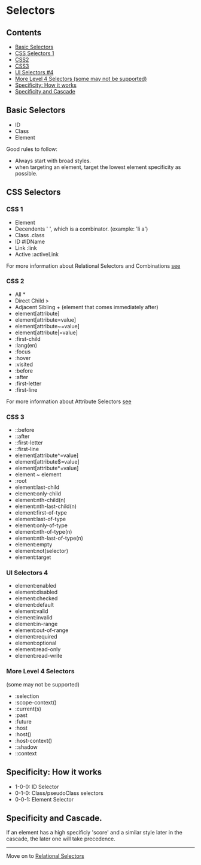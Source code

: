 # Selectors

## Contents
- [Basic Selectors](#basic-selectors)
- [CSS Selectors 1](#css-selectors)
- [CSS2](#css-2)
- [CSS3](#css-3)
- [UI Selectors #4](#ui-selectors-4)
- [More Level 4 Selectors (some may not be supported)](#more-level-4-selectors)
- [Specificity: How it works](#specificity-how-it-works)
- [Specificity and Cascade](#specificity-and-cascade) 

## Basic Selectors
- ID
- Class
- Element

Good rules to follow:
- Always start with broad styles.  
- when targeting an element, target the lowest element specificity as possible.

## CSS Selectors
### CSS 1
- Element
- Decendents ' ', which is a combinator. (example: 'li a')
- Class .class
- ID #IDName
- Link :link
- Active :activeLink

For more information about Relational Selectors and Combinations [see](01-relational-selectors)

### CSS 2
- All *
- Direct Child >
- Adjacent Sibling + (element that comes immediately after)
- element[attribute]
- element[attribute=value]
- element[attribute~=value]
- element[attribute|=value]
- :first-child
- :lang(en)
- :focus
- :hover
- :visited
- :before
- :after
- :first-letter
- :first-line

For more information about Attribute Selectors [see](02-attribute-selectors)

### CSS 3
- ::before
- ::after
- ::first-letter
- ::first-line
- element[attribute^=value]
- element[attribute$=value]
- element[attribute*=value]
- element ~ element
- :root
- element:last-child
- element:only-child
- element:nth-child(n)
- element:nth-last-child(n)
- element:first-of-type
- element:last-of-type
- element:only-of-type
- element:nth-of-type(n)
- element:nth-last-of-type(n)
- element:empty
- element:not(selector)
- element:target

### UI Selectors 4

- element:enabled
- element:disabled
- element:checked
- element:default
- element:valid
- element:invalid
- element:in-range
- element:out-of-range
- element:required
- element:optional
- element:read-only
- element:read-write

### More Level 4 Selectors 
(some may not be supported)
- :selection
- :scope-context()
- :current(s)
- :past
- :future
- :host
- :host()
- :host-context()
- ::shadow
- ::context


## Specificity: How it works

- 1-0-0: ID Selector
- 0-1-0: Class/pseudoClass selectors
- 0-0-1: Element Selector

## Specificity and Cascade. 

If an element has a high specificiy 'score' and a similar style later in the cascade, the later one will take precedence. 

___
Move on to [Relational Selectors](01-relational-selectors)  